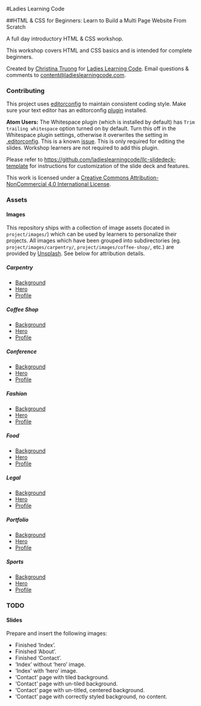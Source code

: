 #Ladies Learning Code

##HTML & CSS for Beginners: Learn to Build a Multi Page Website From Scratch

A full day introductory HTML & CSS workshop.

This workshop covers HTML and CSS basics and is intended for complete beginners.

Created by [Christina Truong](http://christinatruong.com) for [Ladies Learning Code](http://ladieslearningcode.com). Email questions & comments to <content@ladieslearningcode.com>.

### Contributing

This project uses [editorconfig](http://editorconfig.org/) to maintain consistent coding style. Make sure your text editor has an editorconfig [plugin](http://editorconfig.org/#download) installed.

**Atom Users:** The Whitespace plugin (which is installed by default) has `Trim trailing whitespace` option turned on by default. Turn this off in the Whitespace plugin settings, otherwise it overwrites the setting in [.editorconfig](.editorconfig). This is a known [issue](https://github.com/sindresorhus/atom-editorconfig/issues/3). This is only required for editing the slides. Workshop learners are not required to add this plugin.

Please refer to https://github.com/ladieslearningcode/llc-slidedeck-template for instructions for customization of the slide deck and features.

This work is licensed under a <a rel="license" href="http://creativecommons.org/licenses/by-nc/4.0/">Creative Commons Attribution-NonCommercial 4.0 International License</a>.

### Assets

#### Images

This repository ships with a collection of image assets (located in `project/images/`) which can be used by learners to personalize their projects. All images which have been grouped into subdirectories (eg. `project/images/carpentry/`, `project/images/coffee-shop/`, etc.) are provided by [Unsplash](https://unsplash.com/). See below for attribution details.

##### Carpentry
- [Background](https://unsplash.com/photos/bBKVrH0vzB4)
- [Hero](https://unsplash.com/photos/IC5sX-7PRN8)
- [Profile](https://unsplash.com/photos/IQbC4VU4YPQ)

##### Coffee Shop
- [Background](https://unsplash.com/photos/TD4DBagg2wE)
- [Hero](https://unsplash.com/photos/66RxrYlPShI)
- [Profile](https://unsplash.com/photos/8jp-6SjVibM)

##### Conference
- [Background](https://unsplash.com/photos/aRTjFXs6HNc)
- [Hero](https://unsplash.com/photos/bzdhc5b3Bxs)
- [Profile](https://unsplash.com/photos/_UeY8aTI6d0)

##### Fashion
- [Background](https://unsplash.com/photos/Nv4QHkTVEaI)
- [Hero](https://unsplash.com/photos/omKdUQ9R3Zo)
- [Profile](https://unsplash.com/photos/W5qJExlQTGI)

##### Food
- [Background](https://unsplash.com/photos/Ngy0B2YWalk)
- [Hero](https://unsplash.com/photos/vuDXJ60mJOA)
- [Profile](https://unsplash.com/photos/6mbvYDjhxoo)

##### Legal
- [Background](https://unsplash.com/photos/TEYrLTKKMSg)
- [Hero](https://unsplash.com/photos/B6-H27CMbGI)
- [Profile](https://unsplash.com/photos/gsV9RD_5RKg)

##### Portfolio
- [Background](https://unsplash.com/photos/ETRPjvb0KM0)
- [Hero](https://unsplash.com/photos/CabUqKlvKX0)
- [Profile](https://unsplash.com/photos/ebxMHER0TMk)

##### Sports
- [Background](https://unsplash.com/photos/TEYrLTKKMSg)
- [Hero](https://unsplash.com/photos/LJ36url5Z_U)
- [Profile](https://unsplash.com/photos/u1CAj5HJzO4)


### TODO

#### Slides
Prepare and insert the following images:
- Finished ‘Index’.
- Finished ‘About’.
- Finished ‘Contact’.
- ‘Index’ without ‘hero’ image.
- ‘Index’ with ‘hero’ image.
- ‘Contact’ page with tiled background.
- ‘Contact’ page with un-tiled background.
- ‘Contact’ page with un-titled, centered background.
- ‘Contact’ page with correctly styled background, no content.
